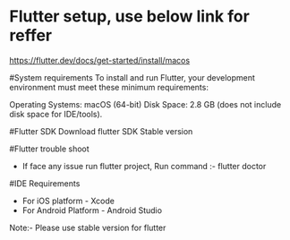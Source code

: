 # Flutter setup, use below link for reffer  

https://flutter.dev/docs/get-started/install/macos


#System requirements
To install and run Flutter, your development environment must meet these minimum requirements:

Operating Systems: macOS (64-bit)
Disk Space: 2.8 GB (does not include disk space for IDE/tools).

#Flutter SDK
Download flutter SDK Stable version

#Flutter trouble shoot
- If face any issue run flutter project, Run command :- flutter doctor

#IDE Requirements
- For iOS platform - Xcode
- For Android Platform - Android Studio


Note:- Please use stable version for flutter 
